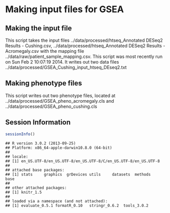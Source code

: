 Making input files for GSEA
========================================================

Making the input file
----------------------




This script takes the input files ../data/processed/htseq_Annotated DESeq2 Results - Cushing.csv, ../data/processed/htseq_Annotated DESeq2 Results - Acromegaly.csv with the mapping file ../data/raw/patient_sample_mapping.csv.  This script was most recently run on Sun Feb  2 10:07:19 2014.  It writes out two data files ../data/processed/GSEA_Cushing_input_htseq_DEseq2.txt

Making phenotype files
-----------------------



This script writes out two phenotype files, located at ../data/processed/GSEA_pheno_acromegaly.cls and ../data/processed/GSEA_pheno_cushing.cls

Session Information
---------------------


```r
sessionInfo()
```

```
## R version 3.0.2 (2013-09-25)
## Platform: x86_64-apple-darwin10.8.0 (64-bit)
## 
## locale:
## [1] en_US.UTF-8/en_US.UTF-8/en_US.UTF-8/C/en_US.UTF-8/en_US.UTF-8
## 
## attached base packages:
## [1] stats     graphics  grDevices utils     datasets  methods   base     
## 
## other attached packages:
## [1] knitr_1.5
## 
## loaded via a namespace (and not attached):
## [1] evaluate_0.5.1 formatR_0.10   stringr_0.6.2  tools_3.0.2
```

